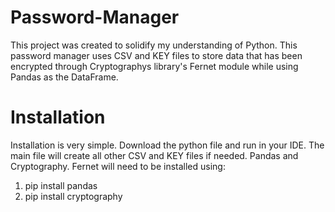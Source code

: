 # Password-Manager
This project was created to solidify my understanding of Python. This password manager uses CSV and KEY files to store data that has been encrypted through Cryptographys library's Fernet module while using Pandas as the DataFrame.
# Installation
Installation is very simple. Download the python file and run in your IDE. The main file will create all other CSV and KEY files if needed. Pandas and Cryptography. Fernet will need to be installed using:
1. pip install pandas
2. pip install cryptography
